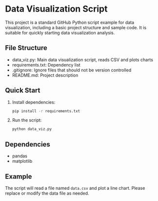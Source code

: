 # Data Visualization Script

This project is a standard GitHub Python script example for data visualization, including a basic project structure and sample code. It is suitable for quickly starting data visualization analysis.

## File Structure
- data_viz.py: Main data visualization script, reads CSV and plots charts
- requirements.txt: Dependency list
- .gitignore: Ignore files that should not be version controlled
- README.md: Project description

## Quick Start
1. Install dependencies:
   ```bash
   pip install -r requirements.txt
   ```
2. Run the script:
   ```bash
   python data_viz.py
   ```

## Dependencies
- pandas
- matplotlib

## Example
The script will read a file named `data.csv` and plot a line chart. Please replace or modify the data file as needed.
